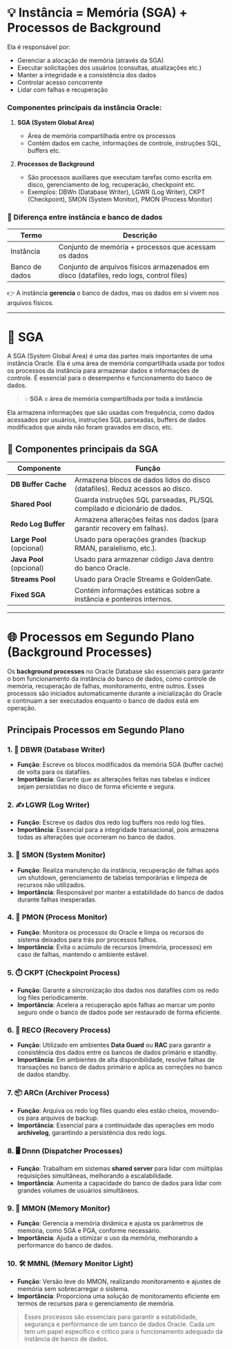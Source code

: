 # 💡 **Instância = Memória (SGA) + Processos de Background**

Ela é responsável por:
- Gerenciar a alocação de memória (através da SGA)
- Executar solicitações dos usuários (consultas, atualizações etc.)
- Manter a integridade e a consistência dos dados
- Controlar acesso concorrente
- Lidar com falhas e recuperação

### Componentes principais da instância Oracle:

1. **SGA (System Global Area)**  
   - Área de memória compartilhada entre os processos
   - Contém dados em cache, informações de controle, instruções SQL, buffers etc.

2. **Processos de Background**  
   - São processos auxiliares que executam tarefas como escrita em disco, gerenciamento de log, recuperação, checkpoint etc.  
   - Exemplos: DBWn (Database Writer), LGWR (Log Writer), CKPT (Checkpoint), SMON (System Monitor), PMON (Process Monitor)


### 📘 Diferença entre instância e banco de dados

| Termo         | Descrição                                                                 |
|---------------|---------------------------------------------------------------------------|
| Instância     | Conjunto de memória + processos que acessam os dados                     |
| Banco de dados| Conjunto de arquivos físicos armazenados em disco (datafiles, redo logs, control files) |

👉 A instância **gerencia** o banco de dados, mas os dados em si vivem nos arquivos físicos.

---

# 🧠 SGA

A SGA (System Global Area) é uma das partes mais importantes de uma instância Oracle. Ela é uma área de memória compartilhada usada por todos os processos da instância para armazenar dados e informações de controle. É essencial para o desempenho e funcionamento do banco de dados.

> 💡 **SGA = área de memória compartilhada por toda a instância**

Ela armazena informações que são usadas com frequência, como dados acessados por usuários, instruções SQL parseadas, buffers de dados modificados que ainda não foram gravados em disco, etc.


## 🧩 Componentes principais da SGA

| Componente                | Função                                                                 |
|---------------------------|------------------------------------------------------------------------|
| **DB Buffer Cache**       | Armazena blocos de dados lidos do disco (datafiles). Reduz acessos ao disco. |
| **Shared Pool**           | Guarda instruções SQL parseadas, PL/SQL compilado e dicionário de dados. |
| **Redo Log Buffer**       | Armazena alterações feitas nos dados (para garantir recovery em falhas). |
| **Large Pool** (opcional) | Usado para operações grandes (backup RMAN, paralelismo, etc.).         |
| **Java Pool** (opcional)  | Usado para armazenar código Java dentro do banco Oracle.               |
| **Streams Pool**          | Usado para Oracle Streams e GoldenGate.                                |
| **Fixed SGA**             | Contém informações estáticas sobre a instância e ponteiros internos.   |


---

# 🌐 Processos em Segundo Plano (Background Processes)

Os **background processes** no Oracle Database são essenciais para garantir o bom funcionamento da instância do banco de dados, como controle de memória, recuperação de falhas, monitoramento, entre outros. Esses processos são iniciados automaticamente durante a inicialização do Oracle e continuam a ser executados enquanto o banco de dados está em operação.

## Principais Processos em Segundo Plano

### 1. 📝 **DBWR (Database Writer)**
- **Função**: Escreve os blocos modificados da memória SGA (buffer cache) de volta para os datafiles.
- **Importância**: Garante que as alterações feitas nas tabelas e índices sejam persistidas no disco de forma eficiente e segura.

### 2. ✍️ **LGWR (Log Writer)**
- **Função**: Escreve os dados dos redo log buffers nos redo log files.
- **Importância**: Essencial para a integridade transacional, pois armazena todas as alterações que ocorreram no banco de dados.

### 3. 🔧 **SMON (System Monitor)**
- **Função**: Realiza manutenção da instância, recuperação de falhas após um shutdown, gerenciamento de tabelas temporárias e limpeza de recursos não utilizados.
- **Importância**: Responsável por manter a estabilidade do banco de dados durante falhas inesperadas.

### 4. 👀 **PMON (Process Monitor)**
- **Função**: Monitora os processos do Oracle e limpa os recursos do sistema deixados para trás por processos falhos.
- **Importância**: Evita o acúmulo de recursos (memória, processos) em caso de falhas, mantendo o ambiente estável.

### 5. ⏱️ **CKPT (Checkpoint Process)**
- **Função**: Garante a sincronização dos dados nos datafiles com os redo log files periodicamente.
- **Importância**: Acelera a recuperação após falhas ao marcar um ponto seguro onde o banco de dados pode ser restaurado de forma eficiente.

### 6. 🔄 **RECO (Recovery Process)**
- **Função**: Utilizado em ambientes **Data Guard** ou **RAC** para garantir a consistência dos dados entre os bancos de dados primário e standby.
- **Importância**: Em ambientes de alta disponibilidade, resolve falhas de transações no banco de dados primário e aplica as correções no banco de dados standby.

### 7. 📦 **ARCn (Archiver Process)**
- **Função**: Arquiva os redo log files quando eles estão cheios, movendo-os para arquivos de backup.
- **Importância**: Essencial para a continuidade das operações em modo **archivelog**, garantindo a persistência dos redo logs.

### 8. 🖥️ **Dnnn (Dispatcher Processes)**
- **Função**: Trabalham em sistemas **shared server** para lidar com múltiplas requisições simultâneas, melhorando a escalabilidade.
- **Importância**: Aumenta a capacidade do banco de dados para lidar com grandes volumes de usuários simultâneos.

### 9. 🧠 **MMON (Memory Monitor)**
- **Função**: Gerencia a memória dinâmica e ajusta os parâmetros de memória, como SGA e PGA, conforme necessário.
- **Importância**: Ajuda a otimizar o uso da memória, melhorando a performance do banco de dados.

### 10. 🛠️ **MMNL (Memory Monitor Light)**
- **Função**: Versão leve do MMON, realizando monitoramento e ajustes de memória sem sobrecarregar o sistema.
- **Importância**: Proporciona uma solução de monitoramento eficiente em termos de recursos para o gerenciamento de memória.

> Esses processos são essenciais para garantir a estabilidade, segurança e performance de um banco de dados Oracle. Cada um tem um papel específico e crítico para o funcionamento adequado da instância de banco de dados.
